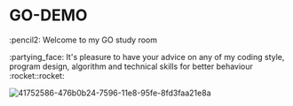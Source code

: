 # GO-DEMO

<p>:pencil2: Welcome to my GO study room
  
<p>:partying_face: It's pleasure to have your advice on any of my coding style, program design, algorithm and technical skills for better behaviour :rocket::rocket:
 
![41752586-476b0b24-7596-11e8-95fe-8fd3faa21e8a](https://user-images.githubusercontent.com/88369201/153447763-9200334f-f492-4692-8152-9800fd9c4c46.png)

<!--
:pushpin: On going
- pull code from <a href="https://exercism.org/tracks/go/exercises">Exercism/tracks/GO</a>
-->
